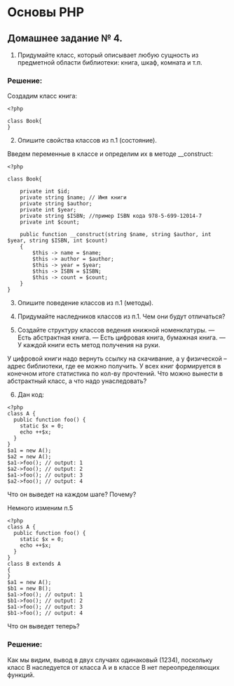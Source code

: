 # Основы PHP

## Домашнее задание № 4.

1. Придумайте класс, который описывает любую сущность из предметной области библиотеки: книга, шкаф, комната и т.п.

### Решение:

Создадим класс книга:

```
<?php

class Book{
}
```

2. Опишите свойства классов из п.1 (состояние).

Введем переменные в классе и определим их в методе __construct:

```
<?php

class Book{

    private int $id;
    private string $name; // Имя книги
    private string $author;
    private int $year;
    private string $ISBN; //пример ISBN кода 978-5-699-12014-7
    private int $count;

    public function __construct(string $name, string $author, int $year, string $ISBN, int $count)
    {
        $this -> name = $name;
        $this -> author = $author;
        $this -> year = $year;
        $this -> ISBN = $ISBN;
        $this -> count = $count;
    }
}
```

3. Опишите поведение классов из п.1 (методы).

4. Придумайте наследников классов из п.1. Чем они будут отличаться?

5. Создайте структуру классов ведения книжной номенклатуры.
— Есть абстрактная книга.
— Есть цифровая книга, бумажная книга.
— У каждой книги есть метод получения на руки.

У цифровой книги надо вернуть ссылку на скачивание, а у физической – адрес библиотеки, где ее можно получить. У всех книг формируется в конечном итоге статистика по кол-ву прочтений.
Что можно вынести в абстрактный класс, а что надо унаследовать?

6. Дан код:

```
<?php
class A {
  public function foo() {
    static $x = 0;
    echo ++$x;
  }
}
$a1 = new A();
$a2 = new A();
$a1->foo(); // output: 1
$a2->foo(); // output: 2
$a1->foo(); // output: 3
$a2->foo(); // output: 4
```

Что он выведет на каждом шаге? Почему?

Немного изменим п.5

```
<?php
class A {
  public function foo() {
    static $x = 0;
    echo ++$x;
  }
}
class B extends A
{
}
$a1 = new A();
$b1 = new B();
$a1->foo(); // output: 1
$b1->foo(); // output: 2
$a1->foo(); // output: 3
$b1->foo(); // output: 4
```

Что он выведет теперь?

### Решение:

Как мы видим, вывод в двух случаях одинаковый (1234), поскольку класс B наследуется от класса A и в классе B нет переопределяющих функций.
